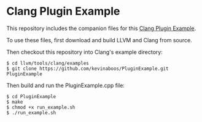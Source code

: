 # Clang Plugin Example

This repository includes the companion files for this [Clang Plugin Example](http://kevinaboos.blogspot.com/2013/07/clang-tutorial-part-iii-plugin-example.html).

To use these files, first download and build LLVM and Clang from source. 

Then checkout this repository into Clang's example directory:

	$ cd llvm/tools/clang/examples
	$ git clone https://github.com/kevinaboos/PluginExample.git PluginExample

Then build and run the PluginExample.cpp file:

	$ cd PluginExample
	$ make
	$ chmod +x run_example.sh
	$ ./run_example.sh
